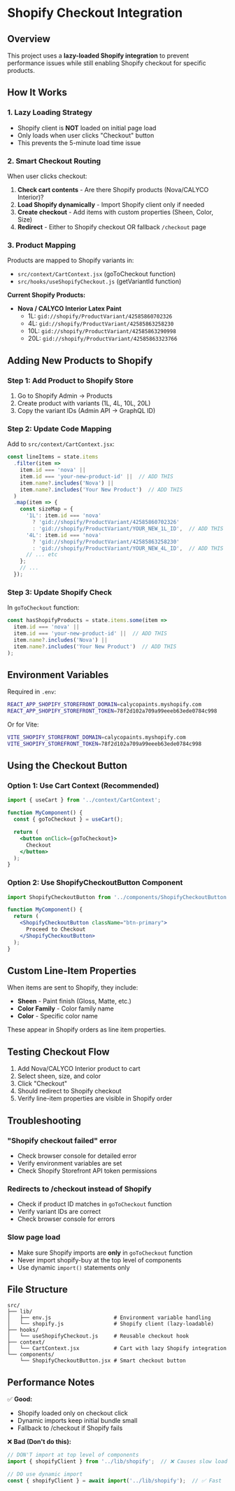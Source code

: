 # Shopify Checkout Integration

## Overview

This project uses a **lazy-loaded Shopify integration** to prevent performance issues while still enabling Shopify checkout for specific products.

## How It Works

### 1. **Lazy Loading Strategy**
- Shopify client is **NOT** loaded on initial page load
- Only loads when user clicks "Checkout" button
- This prevents the 5-minute load time issue

### 2. **Smart Checkout Routing**

When user clicks checkout:
1. **Check cart contents** - Are there Shopify products (Nova/CALYCO Interior)?
2. **Load Shopify dynamically** - Import Shopify client only if needed
3. **Create checkout** - Add items with custom properties (Sheen, Color, Size)
4. **Redirect** - Either to Shopify checkout OR fallback `/checkout` page

### 3. **Product Mapping**

Products are mapped to Shopify variants in:
- `src/context/CartContext.jsx` (goToCheckout function)
- `src/hooks/useShopifyCheckout.js` (getVariantId function)

**Current Shopify Products:**
- **Nova / CALYCO Interior Latex Paint**
  - 1L: `gid://shopify/ProductVariant/42585860702326`
  - 4L: `gid://shopify/ProductVariant/42585863258230`
  - 10L: `gid://shopify/ProductVariant/42585863290998`
  - 20L: `gid://shopify/ProductVariant/42585863323766`

## Adding New Products to Shopify

### Step 1: Add Product to Shopify Store
1. Go to Shopify Admin → Products
2. Create product with variants (1L, 4L, 10L, 20L)
3. Copy the variant IDs (Admin API → GraphQL ID)

### Step 2: Update Code Mapping

Add to `src/context/CartContext.jsx`:

```javascript
const lineItems = state.items
  .filter(item =>
    item.id === 'nova' ||
    item.id === 'your-new-product-id' ||  // ADD THIS
    item.name?.includes('Nova') ||
    item.name?.includes('Your New Product')  // ADD THIS
  )
  .map(item => {
    const sizeMap = {
      '1L': item.id === 'nova'
        ? 'gid://shopify/ProductVariant/42585860702326'
        : 'gid://shopify/ProductVariant/YOUR_NEW_1L_ID',  // ADD THIS
      '4L': item.id === 'nova'
        ? 'gid://shopify/ProductVariant/42585863258230'
        : 'gid://shopify/ProductVariant/YOUR_NEW_4L_ID',  // ADD THIS
      // ... etc
    };
    // ...
  });
```

### Step 3: Update Shopify Check

In `goToCheckout` function:

```javascript
const hasShopifyProducts = state.items.some(item =>
  item.id === 'nova' ||
  item.id === 'your-new-product-id' ||  // ADD THIS
  item.name?.includes('Nova') ||
  item.name?.includes('Your New Product')  // ADD THIS
);
```

## Environment Variables

Required in `.env`:

```bash
REACT_APP_SHOPIFY_STOREFRONT_DOMAIN=calycopaints.myshopify.com
REACT_APP_SHOPIFY_STOREFRONT_TOKEN=78f2d102a709a99eeeb63ede0784c998
```

Or for Vite:

```bash
VITE_SHOPIFY_STOREFRONT_DOMAIN=calycopaints.myshopify.com
VITE_SHOPIFY_STOREFRONT_TOKEN=78f2d102a709a99eeeb63ede0784c998
```

## Using the Checkout Button

### Option 1: Use Cart Context (Recommended)

```jsx
import { useCart } from '../context/CartContext';

function MyComponent() {
  const { goToCheckout } = useCart();

  return (
    <button onClick={goToCheckout}>
      Checkout
    </button>
  );
}
```

### Option 2: Use ShopifyCheckoutButton Component

```jsx
import ShopifyCheckoutButton from '../components/ShopifyCheckoutButton';

function MyComponent() {
  return (
    <ShopifyCheckoutButton className="btn-primary">
      Proceed to Checkout
    </ShopifyCheckoutButton>
  );
}
```

## Custom Line-Item Properties

When items are sent to Shopify, they include:
- **Sheen** - Paint finish (Gloss, Matte, etc.)
- **Color Family** - Color family name
- **Color** - Specific color name

These appear in Shopify orders as line item properties.

## Testing Checkout Flow

1. Add Nova/CALYCO Interior product to cart
2. Select sheen, size, and color
3. Click "Checkout"
4. Should redirect to Shopify checkout
5. Verify line-item properties are visible in Shopify order

## Troubleshooting

### "Shopify checkout failed" error
- Check browser console for detailed error
- Verify environment variables are set
- Check Shopify Storefront API token permissions

### Redirects to /checkout instead of Shopify
- Check if product ID matches in `goToCheckout` function
- Verify variant IDs are correct
- Check browser console for errors

### Slow page load
- Make sure Shopify imports are **only** in `goToCheckout` function
- Never import shopify-buy at the top level of components
- Use dynamic `import()` statements only

## File Structure

```
src/
├── lib/
│   ├── env.js                    # Environment variable handling
│   └── shopify.js                # Shopify client (lazy-loadable)
├── hooks/
│   └── useShopifyCheckout.js     # Reusable checkout hook
├── context/
│   └── CartContext.jsx           # Cart with lazy Shopify integration
└── components/
    └── ShopifyCheckoutButton.jsx # Smart checkout button
```

## Performance Notes

✅ **Good:**
- Shopify loaded only on checkout click
- Dynamic imports keep initial bundle small
- Fallback to /checkout if Shopify fails

❌ **Bad (Don't do this):**
```javascript
// DON'T import at top level of components
import { shopifyClient } from '../lib/shopify';  // ❌ Causes slow load

// DO use dynamic import
const { shopifyClient } = await import('../lib/shopify');  // ✅ Fast
```

